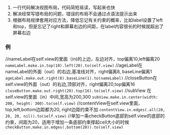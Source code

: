 1. 一行代码解决视图布局，代码简短易读，写起来也快
2. 解决经常写错布局的问题，错误的布局不会通过点语法提示出来
3. 根据布局规律套用对应方法，降低忘记有关约束的概率，比如label设置了left和top，但是忘记了right和屏幕右边的间距，在label内容很长的时候就超出了屏幕右边

### 例
//nameLabel在self.view的里面（in)的上边，左边对齐，top偏离10,left偏离20
`nameLabel.make.in.top(10).left(20).to(self.view)`
//ageLabel在nameLabel的外面（out）的右边,基准线对齐，right偏离8, baseLine偏离1
`ageLabel.make.out.right(8).baseLine(1).to(nameLabel)`
//closeButton在self.view的外面（out）的右边,顶部对齐，right偏离20,top偏离16
`closeButton.make.out.right(20).top(16).to(self.view)`
//subView 在self.view的里面（in）中间,宽高为200,300
`subView.make.in.center(width: 200, height: 300).to(self.view)`
//contentView在self.view里面，top,left,bottom边距都为20, right边距约束不加
`contentView.in.edges(.all(20, 20, 20, nil)).to(self.view)`
//单加一条checkButton底部到self.view的底部的约束，间距为20，适用于增加一条底部约束撑起cell大小的时候
`checkButton.make.in.edges(.bottom(20)).to(self.view)`
